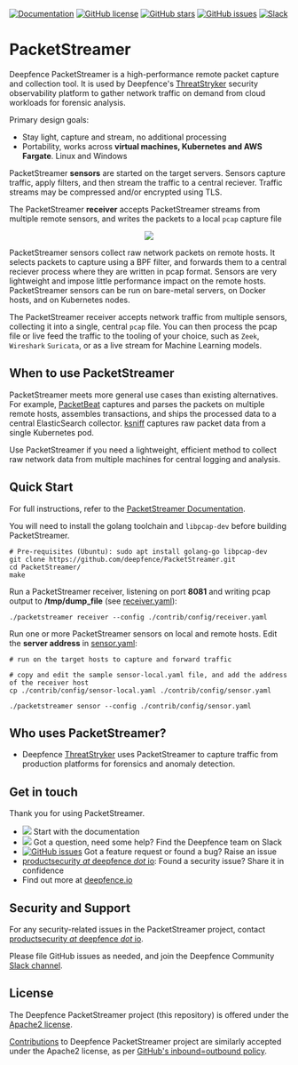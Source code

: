 [![Documentation](https://img.shields.io/badge/documentation-read-green)](https://docs.deepfence.io/packetstreamer)
[![GitHub license](https://img.shields.io/github/license/deepfence/PacketStreamer)](https://github.com/deepfence/PacketStreamer/blob/master/LICENSE)
[![GitHub stars](https://img.shields.io/github/stars/deepfence/PacketStreamer)](https://github.com/deepfence/PacketStreamer/stargazers)
[![GitHub issues](https://img.shields.io/github/issues/deepfence/PacketStreamer)](https://github.com/deepfence/PacketStreamer/issues)
[![Slack](https://img.shields.io/badge/slack-@deepfence-blue.svg?logo=slack)](https://join.slack.com/t/deepfence-community/shared_invite/zt-podmzle9-5X~qYx8wMaLt9bGWwkSdgQ)

# PacketStreamer

Deepfence PacketStreamer is a high-performance remote packet capture and
collection tool. It is used by Deepfence's [ThreatStryker](https://deepfence.io/threatstryker/)
security observability platform to gather network traffic on demand from cloud
workloads for forensic analysis.

Primary design goals:

* Stay light, capture and stream, no additional processing
* Portability, works across **virtual machines, Kubernetes and AWS Fargate**. Linux
  and Windows

PacketStreamer **sensors** are started on the target servers. Sensors capture
traffic, apply filters, and then stream the traffic to a central reciever.
Traffic streams may be compressed and/or encrypted using TLS.

The PacketStreamer **receiver** accepts PacketStreamer streams from multiple
remote sensors, and writes the packets to a local `pcap` capture file

<p align="center"><img src="https://raw.githubusercontent.com/deepfence/PacketStreamer/main/images/readme/packetstreamer.png"/><p>

PacketStreamer sensors collect raw network packets on remote hosts. It selects packets
to capture using a BPF filter, and forwards them to a central reciever process
where they are written in pcap format.  Sensors are very lightweight and impose
little performance impact on the remote hosts. PacketStreamer sensors can be
run on bare-metal servers, on Docker hosts, and on Kubernetes nodes.

The PacketStreamer receiver accepts network traffic from multiple sensors,
collecting it into a single, central `pcap` file.  You can then process the 
pcap file or live feed the traffic to the tooling of your choice, such as
`Zeek`, `Wireshark` `Suricata`, or as a live stream for Machine Learning models.

## When to use PacketStreamer

PacketStreamer meets more general use cases than existing alternatives. For
example, [PacketBeat](https://github.com/elastic/beats/tree/master/packetbeat)
captures and parses the packets on multiple remote hosts, assembles
transactions, and ships the processed data to a central ElasticSearch
collector. [ksniff](https://github.com/eldadru/ksniff) captures raw packet
data from a single Kubernetes pod.

Use PacketStreamer if you need a lightweight, efficient method to collect raw
network data from multiple machines for central logging and analysis.

## Quick Start

For full instructions, refer to the [PacketStreamer Documentation](https://docs.deepfence.io/packetstreamer/).

You will need to install the golang toolchain and `libpcap-dev` before building PacketStreamer.
  
```shell script
# Pre-requisites (Ubuntu): sudo apt install golang-go libpcap-dev
git clone https://github.com/deepfence/PacketStreamer.git
cd PacketStreamer/
make
```

Run a PacketStreamer receiver, listening on port **8081** and writing pcap output to **/tmp/dump_file** (see [receiver.yaml](contrib/config/receiver.yaml)):
  
```shell script
./packetstreamer receiver --config ./contrib/config/receiver.yaml
```

Run one or more PacketStreamer sensors on local and remote hosts. Edit the **server address** in [sensor.yaml](contrib/config/sensor-local.yaml):

```shell script
# run on the target hosts to capture and forward traffic

# copy and edit the sample sensor-local.yaml file, and add the address of the receiver host
cp ./contrib/config/sensor-local.yaml ./contrib/config/sensor.yaml

./packetstreamer sensor --config ./contrib/config/sensor.yaml
```

  
## Who uses PacketStreamer?

 * Deepfence [ThreatStryker](https://deepfence.io/threatstryker/) uses
   PacketStreamer to capture traffic from production platforms for forensics
   and anomaly detection.

## Get in touch

Thank you for using PacketStreamer.

 * [<img src="https://img.shields.io/badge/documentation-read-green">](https://docs.deepfence.io/packetstreamer/) Start with the documentation
 * [<img src="https://img.shields.io/badge/slack-@deepfence-blue.svg?logo=slack">](https://join.slack.com/t/deepfence-community/shared_invite/zt-podmzle9-5X~qYx8wMaLt9bGWwkSdgQ) Got a question, need some help?  Find the Deepfence team on Slack
 * [![GitHub issues](https://img.shields.io/github/issues/deepfence/PacketStreamer)](https://github.com/deepfence/PacketStreamer/issues) Got a feature request or found a bug? Raise an issue
 * [productsecurity *at* deepfence *dot* io](SECURITY.md): Found a security issue? Share it in confidence
 * Find out more at [deepfence.io](https://deepfence.io/)

## Security and Support

For any security-related issues in the PacketStreamer project, contact [productsecurity *at* deepfence *dot* io](SECURITY.md).

Please file GitHub issues as needed, and join the Deepfence Community [Slack channel](https://join.slack.com/t/deepfence-community/shared_invite/zt-podmzle9-5X~qYx8wMaLt9bGWwkSdgQ).

## License

The Deepfence PacketStreamer project (this repository) is offered under the [Apache2 license](https://www.apache.org/licenses/LICENSE-2.0).

[Contributions](CONTRIBUTING.md) to Deepfence PacketStreamer project are similarly accepted under the Apache2 license, as per [GitHub's inbound=outbound policy](https://docs.github.com/en/github/site-policy/github-terms-of-service#6-contributions-under-repository-license).
